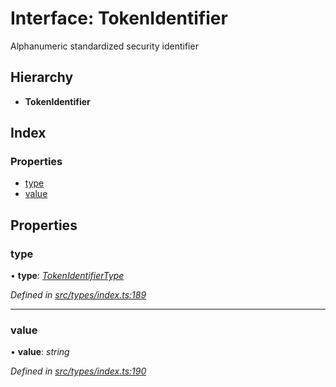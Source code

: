 # Interface: TokenIdentifier

Alphanumeric standardized security identifier

## Hierarchy

* **TokenIdentifier**

## Index

### Properties

* [type](tokenidentifier.md#type)
* [value](tokenidentifier.md#value)

## Properties

###  type

• **type**: *[TokenIdentifierType](../enums/tokenidentifiertype.md)*

*Defined in [src/types/index.ts:189](https://github.com/PolymathNetwork/polymesh-sdk/blob/108d588b/src/types/index.ts#L189)*

___

###  value

• **value**: *string*

*Defined in [src/types/index.ts:190](https://github.com/PolymathNetwork/polymesh-sdk/blob/108d588b/src/types/index.ts#L190)*
